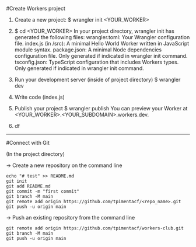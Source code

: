 #Create Workers project
1. Create a new project: 
   $  wrangler init <YOUR_WORKER>
   
2. $  cd <YOUR_WORKER>
   In your project directory, wrangler init has generated the following files:
     wrangler.toml: Your Wrangler configuration file.
     index.js (in /src): A minimal Hello World Worker written in JavaScript module syntax.
     package.json: A minimal Node dependencies configuration file. Only generated if indicated in wrangler init command.
     tsconfig.json: TypeScript configuration that includes Workers types. Only generated if indicated in wrangler init command.
   
3. Run your development server (inside of project directory)
   $  wrangler dev
   
4. Write code (index.js)
   
5. Publish your project
   $  wrangler publish
   You can preview your Worker at <YOUR_WORKER>.<YOUR_SUBDOMAIN>.workers.dev.
6. df

---
#Connect with Git

(In the project directory)

-> Create a new repository on the command line
   ```
   echo "# test" >> README.md
   git init
   git add README.md
   git commit -m "first commit"
   git branch -M main
   git remote add origin https://github.com/tpimentacf/<repo_name>.git
   git push -u origin main
   ```


-> Push an existing repository from the command line
   ```
   git remote add origin https://github.com/tpimentacf/workers-club.git
   git branch -M main
   git push -u origin main
   ```